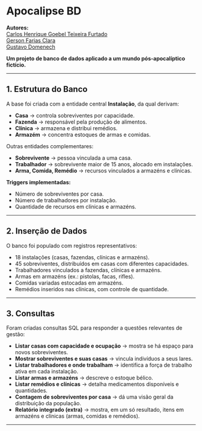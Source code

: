 # Apocalipse BD  

**Autores:**  
[Carlos Henrique Goebel Teixeira Furtado](https://github.com/CarlosHFurtado) <br>
[Gerson Farias Clara](https://github.com/Gerson-Clara) <br>
[Gustavo Domenech](https://github.com/GustavoDomenech/)

**Um projeto de banco de dados aplicado a um mundo pós-apocalíptico fictício.**  





---

## 1. Estrutura do Banco  

A base foi criada com a entidade central **Instalação**, da qual derivam:  
- **Casa** → controla sobreviventes por capacidade.  
- **Fazenda** → responsável pela produção de alimentos.  
- **Clínica** → armazena e distribui remédios.  
- **Armazém** → concentra estoques de armas e comidas.  

Outras entidades complementares:  
- **Sobrevivente** → pessoa vinculada a uma casa.  
- **Trabalhador** → sobrevivente maior de 15 anos, alocado em instalações.  
- **Arma, Comida, Remédio** → recursos vinculados a armazéns e clínicas.  

**Triggers implementadas:**  
- Número de sobreviventes por casa.  
- Número de trabalhadores por instalação.  
- Quantidade de recursos em clínicas e armazéns.  

---

## 2. Inserção de Dados  

O banco foi populado com registros representativos:  
- 18 instalações (casas, fazendas, clínicas e armazéns).  
- 45 sobreviventes, distribuídos em casas com diferentes capacidades.  
- Trabalhadores vinculados a fazendas, clínicas e armazéns.  
- Armas em armazéns (ex.: pistolas, facas, rifles).  
- Comidas variadas estocadas em armazéns.  
- Remédios inseridos nas clínicas, com controle de quantidade.  

---

## 3. Consultas  

Foram criadas consultas SQL para responder a questões relevantes de gestão:  
- **Listar casas com capacidade e ocupação** → mostra se há espaço para novos sobreviventes.  
- **Mostrar sobreviventes e suas casas** → vincula indivíduos a seus lares.  
- **Listar trabalhadores e onde trabalham** → identifica a força de trabalho ativa em cada instalação.  
- **Listar armas e armazéns** → descreve o estoque bélico.  
- **Listar remédios e clínicas** → detalha medicamentos disponíveis e quantidades.  
- **Contagem de sobreviventes por casa** → dá uma visão geral da distribuição da população.  
- **Relatório integrado (extra)** → mostra, em um só resultado, itens em armazéns e clínicas (armas, comidas e remédios).  

---
